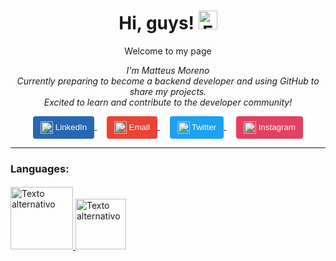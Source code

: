 <h1 align="center">
  Hi, guys!  <img src="https://github-production-user-asset-6210df.s3.amazonaws.com/24524555/238178097-766d336d-b87d-44ba-807c-c51de2bc6b4d.gif" alt="Emoji animado" width="30">
</h1>

<p align="center">
  Welcome to my page
</p>

<p align="center">
  <em>I'm Matteus Moreno</em><br>
  <em>Currently preparing to become a backend developer and using GitHub to share my projects.<br>
Excited to learn and contribute to the developer community!</em>
</p>

<p align="center">
  <a href="https://www.linkedin.com/in/matteusmoreno/">
    <button style="background-color: #2867B2; color: white; padding: 8px 12px; border: none; border-radius: 4px;">
      <img src="https://cdn-icons-png.flaticon.com/512/174/174857.png" alt="LinkedIn" width="20" height="20" style="vertical-align: middle;">
      LinkedIn
    </button>
  </a>&nbsp;&nbsp;&nbsp;

  <a href="mailto:matteus_moreno@live.com">
    <button style="background-color: #EA4335; color: white; padding: 8px 12px; border: none; border-radius: 4px;">
      <img src="https://cdn-icons-png.flaticon.com/512/732/732200.png" alt="Email" width="20" height="20" style="vertical-align: middle;">
      Email
    </button>
  </a>&nbsp;&nbsp;&nbsp;

  <a href="https://twitter.com/matteus_moreno">
    <button style="background-color: #1DA1F2; color: white; padding: 8px 12px; border: none; border-radius: 4px;">
      <img src="https://cdn-icons-png.flaticon.com/512/733/733579.png" alt="Twitter" width="20" height="20" style="vertical-align: middle;">
      Twitter
    </button>
  </a>&nbsp;&nbsp;&nbsp;

  <a href="https://www.instagram.com/matteus_moreno/">
    <button style="background-color: #E4405F; color: white; padding: 8px 12px; border: none; border-radius: 4px;">
      <img src="https://cdn-icons-png.flaticon.com/512/174/174855.png" alt="Instagram" width="20" height="20" style="vertical-align: middle;">
      Instagram
    </button>
  </a>
</p>

<hr>



<h3>Languages:</h3> <h4></h4>
<a href="URL_do_seu_link1">
  <img src="https://gabrielaugusto.me/wp-content/uploads/2021/06/Java_Logo.png" alt="Texto alternativo" style="width: 100px; height: auto; border: none;">
</a>

<a href="URL_do_seu_link2">
  <img src="https://cdn.icon-icons.com/icons2/2699/PNG/512/python_vertical_logo_icon_168039.png" alt="Texto alternativo" style="width: 81px; height: auto; border: none;">
</a>













